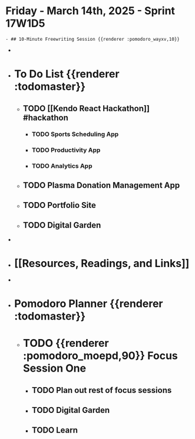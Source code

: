 # Friday - March 14th, 2025 - Sprint 17W1D5
	- ## 10-Minute Freewriting Session {{renderer :pomodoro_wayxv,10}}
-
- # To Do List {{renderer :todomaster}}
	- ## TODO [[Kendo React Hackathon]] #hackathon
		- ### TODO Sports Scheduling App
		- ### TODO Productivity App
		- ### TODO Analytics App
	- ## TODO Plasma Donation Management App
	- ## TODO Portfolio Site
	- ## TODO Digital Garden
-
- # [[Resources, Readings, and Links]]
-
- # Pomodoro Planner {{renderer :todomaster}}
	- # TODO {{renderer :pomodoro_moepd,90}} Focus Session One
		- ## TODO Plan out rest of focus sessions
		- ## TODO Digital Garden
		- ## TODO Learn